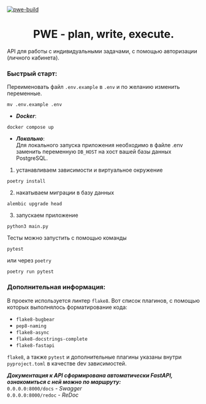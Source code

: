 [![pwe-build](https://github.com/vartmih/PWE/actions/workflows/fastapi-app.yml/badge.svg?branch=develop)](https://github.com/vartmih/PWE/actions/workflows/fastapi-app.yml)
<h1 align="center">PWE - plan, write, execute.</h1>

API для работы с индивидуальными задачами, с помощью авторизации (личного кабинета).

### Быстрый старт:

Переименовать файл `.env.example` в `.env` и по желанию изменить переменные.

```
mv .env.example .env
```

- ***Docker***:

```
docker compose up
```

- ***Локально***:  
  Для локального запуска приложения необходимо в файле .env заменить переменную `DB_HOST` на хост
  вашей базы данных PostgreSQL.

1. устанавливаем зависимости и виртуальное окружение

```
poetry install
```

2. накатываем миграции в базу данных

```
alembic upgrade head
```

3. запускаем приложение

```
python3 main.py
```
Тесты можно запустить с помощью команды
```
pytest
```  
или через `poetry`
```
poetry run pytest
```
### Дополнительная информация:

В проекте используется линтер `flake8`. Вот список плагинов, с помощью которых выполнялось форматирование кода:

- `flake8-bugbear`
- `pep8-naming`
- `flake8-async`
- `flake8-docstrings-complete`
- `flake8-fastapi`

`flake8`, а также `pytest` и дополнительные плагины указаны внутри `pyproject.toml` в качестве dev зависимостей.

***Документация к API сформирована автоматически FastAPI, ознакомиться с ней можно по маршруту:***  
`0.0.0.0:8000/docs` *- Swagger*  
`0.0.0.0:8000/redoc` *- ReDoc*
